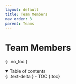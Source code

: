 ```yaml
---
layout: default
title: Team Members
nav_order: 3
parent: Teams
---
```

# Team Members
{: .no_toc }

<details open markdown="block">
  <summary>
    Table of contents
  </summary>
  {: .text-delta }
- TOC
{:toc}
</details>
